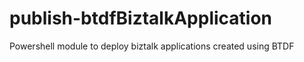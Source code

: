 # publish-btdfBiztalkApplication
Powershell module to deploy biztalk applications created using BTDF
